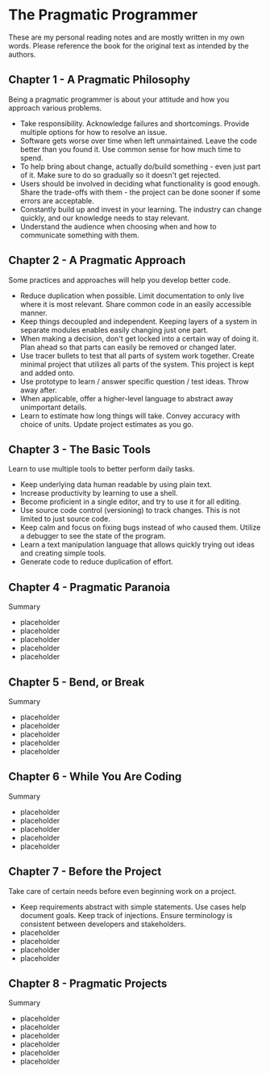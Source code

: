 # The Pragmatic Programmer

These are my personal reading notes and are mostly written in my own words. Please reference the book for the original text as intended by the authors.

## Chapter 1 - A Pragmatic Philosophy

Being a pragmatic programmer is about your attitude and how you approach various problems.

- Take responsibility. Acknowledge failures and shortcomings. Provide multiple options for how to resolve an issue.
- Software gets worse over time when left unmaintained. Leave the code better than you found it. Use common sense for how much time to spend.
- To help bring about change, actually do/build something - even just part of it. Make sure to do so gradually so it doesn't get rejected.
- Users should be involved in deciding what functionality is good enough. Share the trade-offs with them - the project can be done sooner if some errors are acceptable.
- Constantly build up and invest in your learning. The industry can change quickly, and our knowledge needs to stay relevant.
- Understand the audience when choosing when and how to communicate something with them.

## Chapter 2 - A Pragmatic Approach

Some practices and approaches will help you develop better code.

- Reduce duplication when possible. Limit documentation to only live where it is most relevant. Share common code in an easily accessible manner.
- Keep things decoupled and independent. Keeping layers of a system in separate modules enables easily changing just one part.
- When making a decision, don't get locked into a certain way of doing it. Plan ahead so that parts can easily be removed or changed later.
- Use tracer bullets to test that all parts of system work together. Create minimal project that utilizes all parts of the system. This project is kept and added onto.
- Use prototype to learn / answer specific question / test ideas. Throw away after.
- When applicable, offer a higher-level language to abstract away unimportant details.
- Learn to estimate how long things will take. Convey accuracy with choice of units. Update project estimates as you go.

## Chapter 3 - The Basic Tools

Learn to use multiple tools to better perform daily tasks.

- Keep underlying data human readable by using plain text.
- Increase productivity by learning to use a shell.
- Become proficient in a single editor, and try to use it for all editing.
- Use source code control (versioning) to track changes. This is not limited to just source code.
- Keep calm and focus on fixing bugs instead of who caused them. Utilize a debugger to see the state of the program.
- Learn a text manipulation language that allows quickly trying out ideas and creating simple tools.
- Generate code to reduce duplication of effort.

## Chapter 4 - Pragmatic Paranoia

Summary

- placeholder
- placeholder
- placeholder
- placeholder
- placeholder

## Chapter 5 - Bend, or Break

Summary

- placeholder
- placeholder
- placeholder
- placeholder
- placeholder

## Chapter 6 - While You Are Coding

Summary

- placeholder
- placeholder
- placeholder
- placeholder
- placeholder

## Chapter 7 - Before the Project

Take care of certain needs before even beginning work on a project.

- Keep requirements abstract with simple statements. Use cases help document goals. Keep track of injections. Ensure terminology is consistent between developers and stakeholders.
- placeholder
- placeholder
- placeholder
- placeholder

## Chapter 8 - Pragmatic Projects

Summary

- placeholder
- placeholder
- placeholder
- placeholder
- placeholder
- placeholder
